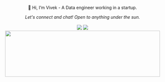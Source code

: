 <p align="center">
 👋 Hi, I’m Vivek
- A Data engineer working in a startup.
 
<p align="center">
  <i>Let's connect and chat! Open to anything under the sun.</i>
    <br><br>
    <a href="https://www.linkedin.com/in/vivek20dadhich/" alt="Linkedin"><img src="https://raw.githubusercontent.com/jayehernandez/jayehernandez/3f5402efef9a0ae89211a6e04609558e862ca616/readme/linkedin-fill.svg"></a>
    <a href="mailto:ivivekdadhich@gmail.com" alt="Contact me"><img src="https://raw.githubusercontent.com/jayehernandez/jayehernandez/3f5402efef9a0ae89211a6e04609558e862ca616/readme/mail-fill.svg"></a>

<img src="https://raw.githubusercontent.com/matfantinel/matfantinel/master/waves.svg" width="100%" height="150" color ="red">

<!---
vivek20dadhich/vivek20dadhich is a ✨ special ✨ repository because its `README.md` (this file) appears on your GitHub profile.
You can click the Preview link to take a look at your changes.

<p align="center">
  <img src = https://github-readme-stats.vercel.app/api/top-langs/?username=vivek20dadhich>
</p>--->
